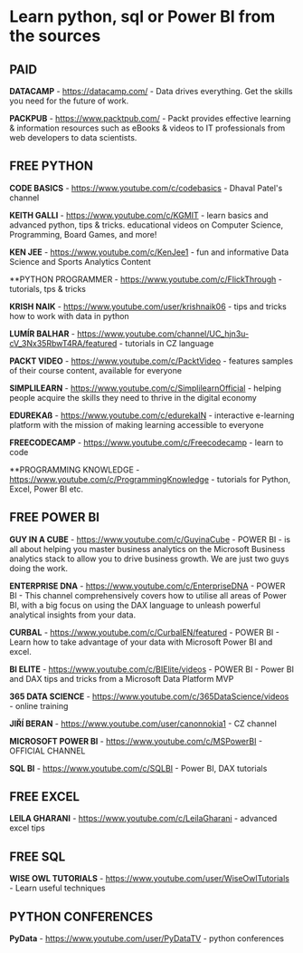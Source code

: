 # **Learn python, sql or Power BI from the sources**


## PAID


**DATACAMP** - https://datacamp.com/ - Data drives everything. Get the skills you need for the future of work.

**PACKPUB** - https://www.packtpub.com/ - Packt provides effective learning & information resources such as eBooks & videos to IT professionals from web developers to data scientists.



## FREE PYTHON 

**CODE BASICS** - https://www.youtube.com/c/codebasics - Dhaval Patel's channel

**KEITH GALLI** - https://www.youtube.com/c/KGMIT - learn basics and advanced python, tips & tricks. educational videos on Computer Science, Programming,  Board Games, and more!

**KEN JEE** - https://www.youtube.com/c/KenJee1 - fun and informative Data Science and Sports Analytics Content

**PYTHON PROGRAMMER - https://www.youtube.com/c/FlickThrough - tutorials, tps & tricks

**KRISH NAIK** - https://www.youtube.com/user/krishnaik06 - tips and tricks how to work with data in python

**LUMÍR BALHAR** - https://www.youtube.com/channel/UC_hjn3u-cV_3Nx35RbwT4RA/featured - tutorials in CZ language

**PACKT VIDEO** - https://www.youtube.com/c/PacktVideo -  features samples of their course content, available for everyone

**SIMPLILEARN** - https://www.youtube.com/c/SimplilearnOfficial - helping people acquire the skills they need to thrive in the digital economy

**EDUREKAß** - https://www.youtube.com/c/edurekaIN - interactive e-learning platform with the mission of making learning accessible to everyone

**FREECODECAMP** - https://www.youtube.com/c/Freecodecamp - learn to code

**PROGRAMMING KNOWLEDGE - https://www.youtube.com/c/ProgrammingKnowledge - tutorials for Python, Excel, Power BI etc.

## FREE POWER BI

**GUY IN A CUBE** - https://www.youtube.com/c/GuyinaCube - POWER BI - is all about helping you master business analytics on the Microsoft Business analytics stack to allow you to drive business growth. We are just two guys doing the work.

**ENTERPRISE DNA** - https://www.youtube.com/c/EnterpriseDNA - POWER BI - This channel comprehensively covers how to utilise all areas of Power BI, with a big focus on using the DAX language to unleash powerful analytical insights from your data.

**CURBAL** - https://www.youtube.com/c/CurbalEN/featured - POWER BI - Learn how to take advantage of your data with Microsoft Power BI and excel. 

**BI ELITE** - https://www.youtube.com/c/BIElite/videos - POWER BI - Power BI and DAX tips and tricks from a Microsoft Data Platform MVP

**365 DATA SCIENCE** - https://www.youtube.com/c/365DataScience/videos -  online training 

**JIŘÍ BERAN** - https://www.youtube.com/user/canonnokia1  - CZ channel

**MICROSOFT POWER BI** - https://www.youtube.com/c/MSPowerBI - OFFICIAL CHANNEL

**SQL BI** - https://www.youtube.com/c/SQLBI - Power BI, DAX tutorials


## FREE EXCEL

**LEILA GHARANI** - https://www.youtube.com/c/LeilaGharani - advanced excel tips


## FREE SQL

**WISE OWL TUTORIALS** - https://www.youtube.com/user/WiseOwlTutorials  - Learn useful techniques 

## PYTHON CONFERENCES

**PyData** - https://www.youtube.com/user/PyDataTV - python conferences
